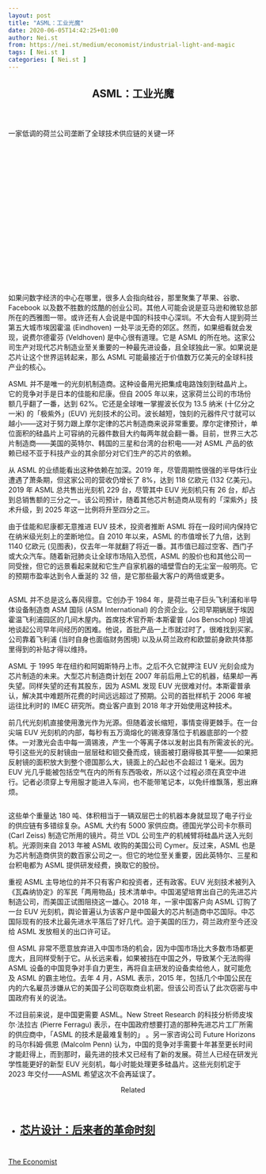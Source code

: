 ```yaml
---
layout: post
title: "ASML：工业光魔"
date: 2020-06-05T14:42:25+01:00
author: Nei.st
from: https://nei.st/medium/economist/industrial-light-and-magic
tags: [ Nei.st ]
categories: [ Nei.st ]
---
```


<article class="post-20238 post type-post status-publish format-standard hentry category-economist" id="post-20238">
 <header class="page-header medium Archives">
  <div class="page-header__image">
  </div>
  <div class="page-header__content">
   <h1 class="page-title text-align-center">
    ASML：工业光魔
   </h1>
  </div>
 </header>
 <div class="entry-content aesop-entry-content" id="post-20238-content">
  <link as="font" crossorigin="anonymous" href="//cdn.jsdelivr.net/gh/0nd1jyU39XQ/_/glyph/font-face/0uIzqoZjSuJfvSBnvgXTcApMtcVhMcpr.woff" rel="preload" type="font/woff"/>
  <link as="font" crossorigin="anonymous" href="//cdn.jsdelivr.net/gh/0nd1jyU39XQ/_/glyph/font-face/1sTnSLZWDKucPX6SAk.woff" rel="preload" type="font/woff"/>
  <p class="blog-post__description">
   一家低调的荷兰公司垄断了全球技术供应链的关键一环
  </p>
  <span id="more-20238">
  </span>
  <div class="navigation__primary-inner">
   <a class="economist__link-logo" href="//nei.st/medium/economist">
   </a>
  </div>
  <div class="container img component-image">
   <div class="aspectRatioPlaceholder" style="padding-bottom:56.25%;height: 0;">
    <div class="progressiveMedia" data-height="720" data-width="1280">
     <img alt="" class="progressiveMedia-image" data-src="https://cdn.jsdelivr.net/gh/0nd1jyU39XQ/_/img/1/20200229_WBP005_0.jpg" src="https://cdn.jsdelivr.net/gh/0nd1jyU39XQ/_/img/1/20200229_WBP005_0.jpg"/>
    </div>
   </div>
  </div>
  <p>
   如果问数字经济的中心在哪里，很多人会指向硅谷，那里聚集了苹果、谷歌、Facebook 以及数不胜数的炫酷的创业公司。其他人可能会说是亚马逊和微软总部所在的西雅图一带。或许还有人会说是中国的科技中心深圳。不大会有人提到荷兰第五大城市埃因霍温 (Eindhoven) 一处平淡无奇的郊区。然而，如果细看就会发现，说费尔德霍芬 (Veldhoven) 是中心很有道理。它是 ASML 的所在地。这家公司生产对现代芯片制造业至关重要的一种最先进设备，且全球独此一家。如果说是芯片让这个世界运转起来，那么 ASML 可能最接近于价值数万亿美元的全球科技产业的核心。
  </p>
  <p>
   ASML 并不是唯一的光刻机制造商。这种设备用光把集成电路蚀刻到硅晶片上。它的竞争对手是日本的佳能和尼康。但自 2005 年以来，这家荷兰公司的市场份额几乎翻了一番，达到 62%。它还是全球唯一掌握波长仅为 13.5 纳米 (十亿分之一米) 的「极紫外」(EUV) 光刻技术的公司。波长越短，蚀刻的元器件尺寸就可以越小——这对于努力跟上摩尔定律的芯片制造商来说非常重要。摩尔定律预计，单位面积的硅晶片上可容纳的元器件数目大约每两年就会翻一番。目前，世界三大芯片制造商——美国的英特尔、韩国的三星和台湾的台积电——对 ASML 产品的依赖已经不亚于科技产业的其余部分对它们生产的芯片的依赖。
  </p>
  <p>
   从 ASML 的业绩能看出这种依赖在加深。2019 年，尽管周期性很强的半导体行业遭遇了萧条期，但这家公司的营收仍增长了 8%，达到 118 亿欧元 (132 亿美元)。2019 年 ASML 总共售出光刻机 229 台，尽管其中 EUV 光刻机只有 26 台，却占到总销售额的三分之一。该公司预计，随着其他芯片制造商从现有的「深紫外」技术升级，到 2025 年这一比例将升至四分之三。
  </p>
  <p>
   由于佳能和尼康都无意推进 EUV 技术，投资者推断 ASML 将在一段时间内保持它在纳米级光刻上的垄断地位。自 2010 年以来，ASML 的市值增长了九倍，达到 1140 亿欧元 (见图表)，仅去年一年就翻了将近一番。其市值已超过空客、西门子或大众汽车。随着新冠肺炎让全球市场陷入恐慌，ASML 的股价也和其他公司一同受挫，但它的远景看起来就和它生产自家机器的墙壁雪白的无尘室一般明亮。它的预期市盈率达到令人垂涎的 32 倍，是它那些最大客户的两倍或更多。
  </p>
  <div class="container img">
   <figure class="image-rightalign">
    <div class="aspectRatioPlaceholder">
     <div class="progressiveMedia" data-height="662" data-width="608">
      <img alt="" class="progressiveMedia-image lazyload" data-src="https://cdn.jsdelivr.net/gh/0nd1jyU39XQ/_/img/1/20200229_WBC384.png" id="zoom-default" src="https://cdn.jsdelivr.net/gh/0nd1jyU39XQ/_/img/1/20200229_WBC384.png"/>
     </div>
    </div>
   </figure>
  </div>
  <p>
   ASML 并不总是这么春风得意。它创办于 1984 年，是荷兰电子巨头飞利浦和半导体设备制造商 ASM 国际 (ASM International) 的合资企业。公司早期蜗居于埃因霍温飞利浦园区的几间木屋内。首席技术官乔斯·本斯霍普 (Jos Benschop) 坦诚地谈起公司早年间经历的困难。他说，首批产品一上市就过时了，很难找到买家。公司靠着飞利浦 (当时自身也面临财务困境) 以及从荷兰政府和欧盟前身欧共体那里得到的补贴才得以维持。
  </p>
  <div class="code-block code-block-1" style="margin: 8px 0; clear: both;">
   <div class="container ads_KbHEVhh8Rw">
    <div class="card card--blog post-sidebar">
     <div class="card-body">
      <div class="logo_ngcontent-kty-0">
      </div>
      <div class="iframe-blocker U6XAMK63Vh00WqvF2BacIQ">
       <div class="background-h60B">
       </div>
       <div class="WumZiPCS4MeMw4pxQ">
       </div>
      </div>
     </div>
     <div class="card-footer">
      <div class="card-footer-wrapper" layout="row bottom-left">
      </div>
     </div>
    </div>
   </div>
  </div>
  <p>
   ASML 于 1995 年在纽约和阿姆斯特丹上市。之后不久它就押注 EUV 光刻会成为芯片制造的未来。大型芯片制造商计划在 2007 年前后用上它的机器，结果却一再失望。同样失望的还有其股东，因为 ASML 发现 EUV 光很难对付。本斯霍普承认，解决其中难题所花费的时间远远超过了预期。公司的首批样机于 2006 年被运往比利时的 IMEC 研究所。商业客户直到 2018 年才开始使用这种技术。
  </p>
  <p>
   前几代光刻机直接使用激光作为光源。但随着波长缩短，事情变得更棘手。在一台尖端 EUV 光刻机的内部，每秒有五万滴熔化的锡液穿落位于机器底部的一个腔体。一对激光会击中每一滴锡液，产生一个等离子体以发射出具有所需波长的光。导引这些光的反射镜由一层层硅和钼交叠而成，镜面被打磨得极其平整——如果把反射镜的面积放大到整个德国那么大，镜面上的凸起也不会超过 1 毫米。因为 EUV 光几乎能被包括空气在内的所有东西吸收，所以这个过程必须在真空中进行。记者必须穿上专用服才能进入车间，也不能带笔记本，以免纤维飘落，惹出麻烦。
  </p>
  <div class="container img">
   <figure class="image-rightalign">
    <div class="aspectRatioPlaceholder">
     <div class="progressiveMedia" data-height="662" data-width="608">
      <img alt="" class="progressiveMedia-image lazyload" data-src="https://cdn.jsdelivr.net/gh/0nd1jyU39XQ/_/img/1/20200229_WBC385.png" id="zoom-default" src="https://cdn.jsdelivr.net/gh/0nd1jyU39XQ/_/img/1/20200229_WBC385.png"/>
     </div>
    </div>
   </figure>
  </div>
  <p>
   这些单个重量达 180 吨、体积相当于一辆双层巴士的机器本身就显现了电子行业的供应链有多错综复杂。ASML 大约有 5000 家供应商。德国光学公司卡尔蔡司 (Carl Zeiss) 制造它所用的镜片。荷兰 VDL 公司生产的机械臂将硅晶片送入光刻机。光源则来自 2013 年被 ASML 收购的美国公司 Cymer。反过来，ASML 也是为芯片制造商供货的数百家公司之一。但它的地位至关重要，因此英特尔、三星和台积电都为 ASML 提供研发经费，换取它的股份。
  </p>
  <p>
   重视 ASML 主导地位的并不只有客户和投资者，还有政客。EUV 光刻技术被列入《瓦森纳协定》的军民「两用物品」技术清单中。中国渴望培育出自己的先进芯片制造公司，而美国正试图阻挠这一雄心。2018 年，一家中国客户向 ASML 订购了一台 EUV 光刻机，舆论普遍认为该客户是中国最大的芯片制造商中芯国际。中芯国际现有的技术比最先进水平落后了好几代。迫于美国的压力，荷兰政府至今还没给 ASML 发放相关的出口许可证。
  </p>
  <p>
   但 ASML 非常不愿意放弃进入中国市场的机会，因为中国市场比大多数市场都更庞大，且同样受制于它。从长远来看，如果被挡在中国之外，导致某个无法购得 ASML 设备的中国竞争对手自力更生，再将自主研发的设备卖给他人，就可能危及 ASML 的霸主地位。去年 4 月，ASML 表示，2015 年，包括几个中国公民在内的六名雇员涉嫌从它的美国子公司窃取商业机密。但该公司否认了此次窃密与中国政府有关的说法。
  </p>
  <p>
   不过目前来说，是中国更需要 ASML。New Street Research 的科技分析师皮埃尔·法拉古 (Pierre Ferragu) 表示，在中国政府想要打造的那种先进芯片工厂所需的供应商中，「ASML 的技术是最难复制的」 。另一家咨询公司 Future Horizons 的马尔科姆·佩恩 (Malcolm Penn) 认为，中国的竞争对手需要十年甚至更长时间才能赶得上，而到那时，最先进的技术又已经有了新的发展。荷兰人已经在研发光学性能更好的新型 EUV 光刻机，每小时能处理更多硅晶片。这些光刻机定于 2023 年交付——ASML 希望这次不会再延误了。
  </p>
  <div class="code-block code-block-1" style="margin: 8px 0; clear: both;">
   <div class="container ads_KbHEVhh8Rw">
    <div class="card card--blog post-sidebar">
     <div class="card-body">
      <div class="logo_ngcontent-kty-0">
      </div>
      <div class="iframe-blocker U6XAMK63Vh00WqvF2BacIQ">
       <div class="background-h60B">
       </div>
       <div class="WumZiPCS4MeMw4pxQ">
       </div>
      </div>
     </div>
     <div class="card-footer">
      <div class="card-footer-wrapper" layout="row bottom-left">
      </div>
     </div>
    </div>
   </div>
  </div>
  <section class="jsx-1092709871 collection">
   <header class="jsx-1092709871 container">
    <span class="jsx-65431776 text-icon text-right size-md spacing-xxtight weight-medium">
     <span class="jsx-65431776 text">
      <span class="jsx-1092709871">
       Related
      </span>
     </span>
    </span>
   </header>
   <ul class="jsx-1092709871 collection-list">
    <li class="jsx-1092709871">
     <section class="jsx-2013367371 container">
      <div class="jsx-2013367371 content no-cover type-collection">
       <div class="jsx-2013367371 left">
        <a class="jsx-2013367371" href="https://nei.st/medium/caixin/cw899d">
         <h2 class="jsx-2996311878 sidebar">
          芯片设计：后来者的革命时刻
         </h2>
        </a>
       </div>
      </div>
     </section>
    </li>
   </ul>
  </section>
  <div class="container ag ah">
   <div class="fe n el">
    <a class="dt du bn bo bp bq br bs bt bu dv dw bx by dx dy" href="https://nei.st/medium/economist?source=https://www.economist.com/business/2020/02/29/how-asml-became-chipmakings-biggest-monopoly" rel="noopener noreferrer nofollow">
     <div class="c ff fg ag ah fh el fi fj ce fk fl fm fn fo fp fq fr fs ft fu">
      <div class="bs em en eo ep eq fv ah fw fg ag bm eu fx q fy fz p ac">
      </div>
     </div>
    </a>
   </div>
  </div>
  <div class="code-block code-block-2" style="margin: 8px 0; clear: both;">
   <br/>
   <div class="container ads_KbHEVhh8Rw">
    <div class="card card--blog post-sidebar">
     <div class="card-body">
      <div class="logo_ngcontent-kty-0">
      </div>
      <div class="iframe-blocker U6XAMK63Vh00WqvF2BacIQ">
       <div class="background-h60B">
       </div>
       <div class="WumZiPCS4MeMw4pxQ">
       </div>
      </div>
     </div>
     <div class="card-footer">
      <div class="card-footer-wrapper" layout="row bottom-left">
      </div>
     </div>
    </div>
   </div>
  </div>
 </div>
 <footer class="entry-footer">
  <div class="categories icon-link">
   <a href="https://nei.st/category/medium/economist" rel="category tag">
    The Economist
   </a>
  </div>
 </footer>
</article>

